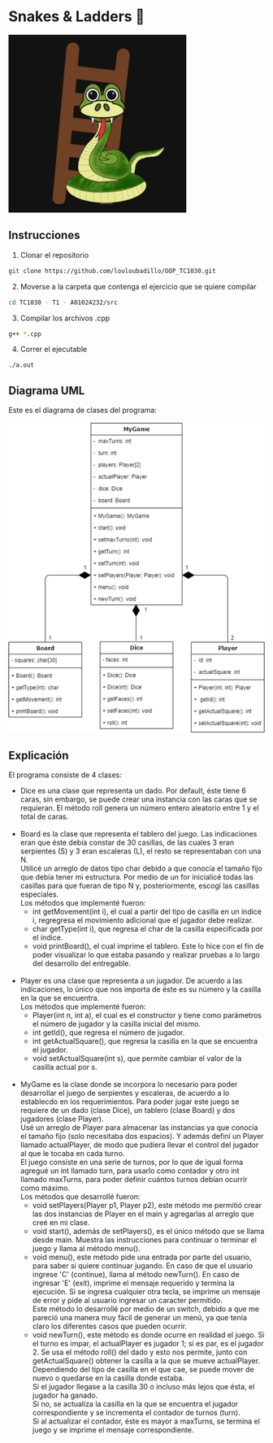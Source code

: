 # Snakes & Ladders :snake:
<img src="https://github.com/louloubadillo/OOP_TC1030/blob/master/TC1030%20-%20T1%20-%20A01024232/cover.jpg" width="350" height="350" />


## Instrucciones 
  1. Clonar el repositorio
  ```bash
  git clone https://github.com/louloubadillo/OOP_TC1030.git
  ```
  2. Moverse a la carpeta que contenga el ejercicio que se quiere compilar
  ```bash
  cd TC1030 - T1 - A01024232/src
  ```
  3. Compilar los archivos .cpp
  ```bash
  g++ *.cpp
  ```
  4. Correr el ejecutable
  ```bash
  ./a.out
  ```
## Diagrama UML
Este es el diagrama de clases del programa: <br><br>
![UML Diagram](UMLSnakes.png)

## Explicación
El programa consiste de 4 clases: 
- Dice es una clase que representa un dado. Por default, éste tiene 6 caras, sin embargo, se puede crear una instancia con las caras que se requieran. El método roll genera un número entero aleatorio entre 1 y el total de caras. <br><br>
- Board es la clase que representa el tablero del juego. Las indicaciones eran que éste debía constar de 30 casillas, de las cuales 3 eran serpientes (S) y 3 eran escaleras (L), el resto se representaban con una N. <br>
Utilicé un arreglo de datos tipo char debido a que conocía el tamaño fijo que debía tener mi estructura. Por medio de un for inicialicé todas las casillas para que fueran de tipo N y, posteriormente, escogí las casillas especiales.<br>
Los métodos que implementé fueron: 
  - int getMovement(int i), el cual a partir del tipo de casilla en un índice i, regregresa el movimiento adicional que el jugador debe realizar.
  - char getType(int i), que regresa el char de la casilla especificada por el índice.
  - void printBoard(), el cual imprime el tablero. Este lo hice con el fin de poder visualizar lo que estaba pasando y realizar pruebas a lo largo del desarrollo del entregable. 
<br><br>
- Player es una clase que representa a un jugador. De acuerdo a las indicaciones, lo único que nos importa de éste es su número y la casilla en la que se encuentra.<br>
Los métodos que implementé fueron: 
  - Player(int n, int a), el cual es el constructor y tiene como parámetros el número de jugador y la casilla inicial del mismo.
  - int getId(), que regresa el número de jugador.
  - int getActualSquare(), que regresa la casilla en la que se encuentra el jugador.
  - void setActualSquare(int s), que permite cambiar el valor de la casilla actual por s.
  <br><br>
- MyGame es la clase donde se incorpora lo necesario para poder desarrollar el juego de serpientes y escaleras, de acuerdo a lo establecdo en los requerimientos. Para poder jugar este juego se requiere de un dado (clase Dice), un tablero (clase Board) y dos jugadores (clase Player). <br>
Usé un arreglo de Player para almacenar las instancias ya que conocía el tamaño fijo (solo necesitaba dos espacios). 
Y además definí un Player llamado actualPlayer, de modo que pudiera llevar el control del jugador al que le tocaba en cada turno. <br>
El juego consiste en una serie de turnos, por lo que de igual forma agregué un int llamado turn, para usarlo como contador y otro int llamado maxTurns, para poder definir cuántos turnos debían ocurrir como máximo.<br>
Los métodos que desarrollé fueron: 
  - void setPlayers(Player p1, Player p2), este método me permitió crear las dos instancias de Player en el main y agregarlas al arreglo que creé en mi clase.
  - void start(), además de setPlayers(), es el único método que se llama desde main. Muestra las instrucciones para continuar o terminar el juego y llama al método menu().
  - void menu(), este método pide una entrada por parte del usuario, para saber si quiere continuar jugando. En caso de que el usuario ingrese 'C' (continue), llama al método newTurn(). En caso de ingresar 'E' (exit), imprime el mensaje requerido y termina la ejecución. Si se ingresa cualquier otra tecla, se imprime un mensaje de error y pide al usuario ingresar un caracter permitido. <br> Este método lo desarrollé por medio de un switch, debido a que me pareció una manera muy fácil de generar un menú, ya que tenía claro los diferentes casos que pueden ocurrir. 
  - void newTurn(), este método es donde ocurre en realidad el juego. Si el turno es impar, el actualPlayer es jugador 1; si es par, es el jugador 2. Se usa el método roll() del dado y esto nos permite, junto con getActualSquare() obtener la casilla a la que se mueve actualPlayer. Dependiendo del tipo de casilla en el que cae, se puede mover de nuevo o quedarse en la casilla donde estaba. <br>
  Si el jugador llegase a la casilla 30 o incluso más lejos que ésta, el jugador ha ganado. <br>
  Si no, se actualiza la casilla en la que se encuentra el jugador correspondiente y se incrementa el contador de turnos (turn). <br>
 Si al actualizar el contador, éste es mayor a maxTurns, se termina el juego y se imprime el mensaje correspondiente.
 

  
        
    

  
